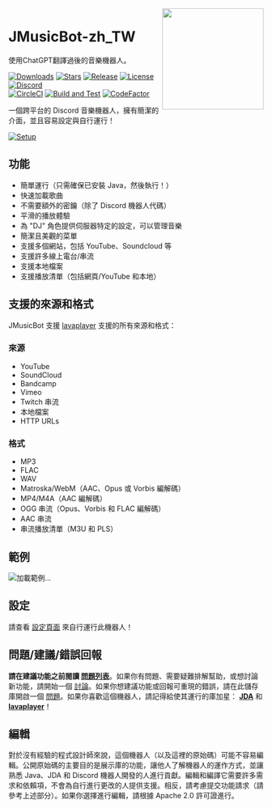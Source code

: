 <img align="right" src="https://i.imgur.com/zrE80HY.png" height="200" width="200">

# JMusicBot-zh_TW
使用ChatGPT翻譯過後的音樂機器人。

[![Downloads](https://img.shields.io/github/downloads/jagrosh/MusicBot/total.svg)](https://github.com/jagrosh/MusicBot/releases/latest)
[![Stars](https://img.shields.io/github/stars/jagrosh/MusicBot.svg)](https://github.com/jagrosh/MusicBot/stargazers)
[![Release](https://img.shields.io/github/release/jagrosh/MusicBot.svg)](https://github.com/jagrosh/MusicBot/releases/latest)
[![License](https://img.shields.io/github/license/jagrosh/MusicBot.svg)](https://github.com/jagrosh/MusicBot/blob/master/LICENSE)
[![Discord](https://discordapp.com/api/guilds/147698382092238848/widget.png)](https://discord.gg/0p9LSGoRLu6Pet0k)<br>
[![CircleCI](https://dl.circleci.com/status-badge/img/gh/jagrosh/MusicBot/tree/master.svg?style=svg)](https://dl.circleci.com/status-badge/redirect/gh/jagrosh/MusicBot/tree/master)
[![Build and Test](https://github.com/jagrosh/MusicBot/actions/workflows/build-and-test.yml/badge.svg)](https://github.com/jagrosh/MusicBot/actions/workflows/build-and-test.yml)
[![CodeFactor](https://www.codefactor.io/repository/github/jagrosh/musicbot/badge)](https://www.codefactor.io/repository/github/jagrosh/musicbot)

一個跨平台的 Discord 音樂機器人，擁有簡潔的介面，並且容易設定與自行運行！

[![Setup](http://i.imgur.com/VvXYp5j.png)](https://jmusicbot.com/setup)

## 功能
  * 簡單運行（只需確保已安裝 Java，然後執行！）
  * 快速加載歌曲
  * 不需要額外的密鑰（除了 Discord 機器人代碼）
  * 平滑的播放體驗
  * 為 "DJ" 角色提供伺服器特定的設定，可以管理音樂
  * 簡潔且美觀的菜單
  * 支援多個網站，包括 YouTube、Soundcloud 等
  * 支援許多線上電台/串流
  * 支援本地檔案
  * 支援播放清單（包括網頁/YouTube 和本地）

## 支援的來源和格式
JMusicBot 支援 [lavaplayer](https://github.com/sedmelluq/lavaplayer#supported-formats) 支援的所有來源和格式：
### 來源
  * YouTube
  * SoundCloud
  * Bandcamp
  * Vimeo
  * Twitch 串流
  * 本地檔案
  * HTTP URLs
### 格式
  * MP3
  * FLAC
  * WAV
  * Matroska/WebM（AAC、Opus 或 Vorbis 編解碼）
  * MP4/M4A（AAC 編解碼）
  * OGG 串流（Opus、Vorbis 和 FLAC 編解碼）
  * AAC 串流
  * 串流播放清單（M3U 和 PLS）

## 範例
![加載範例...](https://i.imgur.com/kVtTKvS.gif)

## 設定
請查看 [設定頁面](https://jmusicbot.com/setup) 來自行運行此機器人！

## 問題/建議/錯誤回報
**請在建議功能之前閱讀 [問題列表](https://github.com/jagrosh/MusicBot/issues)**。如果你有問題、需要疑難排解幫助，或想討論新功能，請開始一個 [討論](https://github.com/jagrosh/MusicBot/discussions)。如果你想建議功能或回報可重現的錯誤，請在此儲存庫開啟一個 [問題](https://github.com/jagrosh/MusicBot/issues)。如果你喜歡這個機器人，請記得給使其運行的庫加星： [**JDA**](https://github.com/DV8FromTheWorld/JDA) 和 [**lavaplayer**](https://github.com/sedmelluq/lavaplayer)！

## 編輯
對於沒有經驗的程式設計師來說，這個機器人（以及這裡的原始碼）可能不容易編輯。公開原始碼的主要目的是展示庫的功能，讓他人了解機器人的運作方式，並讓熟悉 Java、JDA 和 Discord 機器人開發的人進行貢獻。編輯和編譯它需要許多需求和依賴項，不會為自行進行更改的人提供支援。相反，請考慮提交功能請求（請參考上述部分）。如果你選擇進行編輯，請根據 Apache 2.0 許可證進行。
